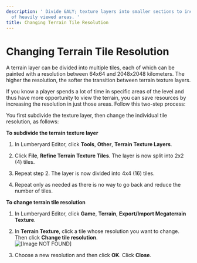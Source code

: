 ```yaml
---
description: ' Divide &ALY; texture layers into smaller sections to increase the resolution
  of heavily viewed areas. '
title: Changing Terrain Tile Resolution
---
```

# Changing Terrain Tile Resolution<a name="terrain-texture-tiles-resolution"></a>

A terrain layer can be divided into multiple tiles, each of which can be painted with a resolution between 64x64 and 2048x2048 kilometers\. The higher the resolution, the softer the transition between terrain texture layers\.

If you know a player spends a lot of time in specific areas of the level and thus have more opportunity to view the terrain, you can save resources by increasing the resolution in just those areas\. Follow this two\-step process:

You first subdivide the texture layer, then change the individual tile resolution, as follows:

**To subdivide the terrain texture layer**

1. In Lumberyard Editor, click **Tools**, **Other**, **Terrain Texture Layers**\.

1. Click **File**, **Refine Terrain Texture Tiles**\. The layer is now split into 2x2 \(4\) tiles\.

1. Repeat step 2\. The layer is now divided into 4x4 \(16\) tiles\.

1. Repeat only as needed as there is no way to go back and reduce the number of tiles\.

**To change terrain tile resolution**

1. In Lumberyard Editor, click **Game**, **Terrain**, **Export/Import Megaterrain Texture**\.

1. In **Terrain Texture**, click a tile whose resolution you want to change\. Then click **Change tile resolution**\.  
![\[Image NOT FOUND\]](/images/userguide/terrain/terrain-texture-tiles-resolution.png)

1. Choose a new resolution and then click **OK**\. Click **Close**\.